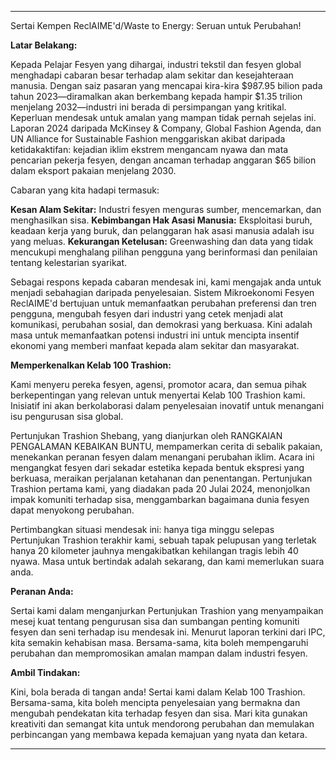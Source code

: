 ---

Sertai Kempen ReclAIME'd/Waste to Energy: Seruan untuk Perubahan!

**Latar Belakang:**

Kepada Pelajar Fesyen yang dihargai, industri tekstil dan fesyen global menghadapi cabaran besar terhadap alam sekitar dan kesejahteraan manusia. Dengan saiz pasaran yang mencapai kira-kira $987.95 bilion pada tahun 2023—diramalkan akan berkembang kepada hampir $1.35 trilion menjelang 2032—industri ini berada di persimpangan yang kritikal. Keperluan mendesak untuk amalan yang mampan tidak pernah sejelas ini. Laporan 2024 daripada McKinsey & Company, Global Fashion Agenda, dan UN Alliance for Sustainable Fashion menggariskan akibat daripada ketidakaktifan: kejadian iklim ekstrem mengancam nyawa dan mata pencarian pekerja fesyen, dengan ancaman terhadap anggaran $65 bilion dalam eksport pakaian menjelang 2030.

Cabaran yang kita hadapi termasuk:

**Kesan Alam Sekitar:** Industri fesyen menguras sumber, mencemarkan, dan menghasilkan sisa.
**Kebimbangan Hak Asasi Manusia:** Eksploitasi buruh, keadaan kerja yang buruk, dan pelanggaran hak asasi manusia adalah isu yang meluas.
**Kekurangan Ketelusan:** Greenwashing dan data yang tidak mencukupi menghalang pilihan pengguna yang berinformasi dan penilaian tentang kelestarian syarikat.

Sebagai respons kepada cabaran mendesak ini, kami mengajak anda untuk menjadi sebahagian daripada penyelesaian. Sistem Mikroekonomi Fesyen ReclAIME'd bertujuan untuk memanfaatkan perubahan preferensi dan tren pengguna, mengubah fesyen dari industri yang cetek menjadi alat komunikasi, perubahan sosial, dan demokrasi yang berkuasa. Kini adalah masa untuk memanfaatkan potensi industri ini untuk mencipta insentif ekonomi yang memberi manfaat kepada alam sekitar dan masyarakat.

**Memperkenalkan Kelab 100 Trashion:**

Kami menyeru pereka fesyen, agensi, promotor acara, dan semua pihak berkepentingan yang relevan untuk menyertai Kelab 100 Trashion kami. Inisiatif ini akan berkolaborasi dalam penyelesaian inovatif untuk menangani isu pengurusan sisa global.

Pertunjukan Trashion Shebang, yang dianjurkan oleh RANGKAIAN PENGALAMAN KEBAIKAN BUNTU, mempamerkan cerita di sebalik pakaian, menekankan peranan fesyen dalam menangani perubahan iklim. Acara ini mengangkat fesyen dari sekadar estetika kepada bentuk ekspresi yang berkuasa, meraikan perjalanan ketahanan dan penentangan. Pertunjukan Trashion pertama kami, yang diadakan pada 20 Julai 2024, menonjolkan impak komuniti terhadap sisa, menggambarkan bagaimana dunia fesyen dapat menyokong perubahan.

Pertimbangkan situasi mendesak ini: hanya tiga minggu selepas Pertunjukan Trashion terakhir kami, sebuah tapak pelupusan yang terletak hanya 20 kilometer jauhnya mengakibatkan kehilangan tragis lebih 40 nyawa. Masa untuk bertindak adalah sekarang, dan kami memerlukan suara anda.

**Peranan Anda:**

Sertai kami dalam menganjurkan Pertunjukan Trashion yang menyampaikan mesej kuat tentang pengurusan sisa dan sumbangan penting komuniti fesyen dan seni terhadap isu mendesak ini. Menurut laporan terkini dari IPC, kita semakin kehabisan masa. Bersama-sama, kita boleh mempengaruhi perubahan dan mempromosikan amalan mampan dalam industri fesyen.

**Ambil Tindakan:**

Kini, bola berada di tangan anda! Sertai kami dalam Kelab 100 Trashion. Bersama-sama, kita boleh mencipta penyelesaian yang bermakna dan mengubah pendekatan kita terhadap fesyen dan sisa. Mari kita gunakan kreativiti dan semangat kita untuk mendorong perubahan dan memulakan perbincangan yang membawa kepada kemajuan yang nyata dan ketara.

---